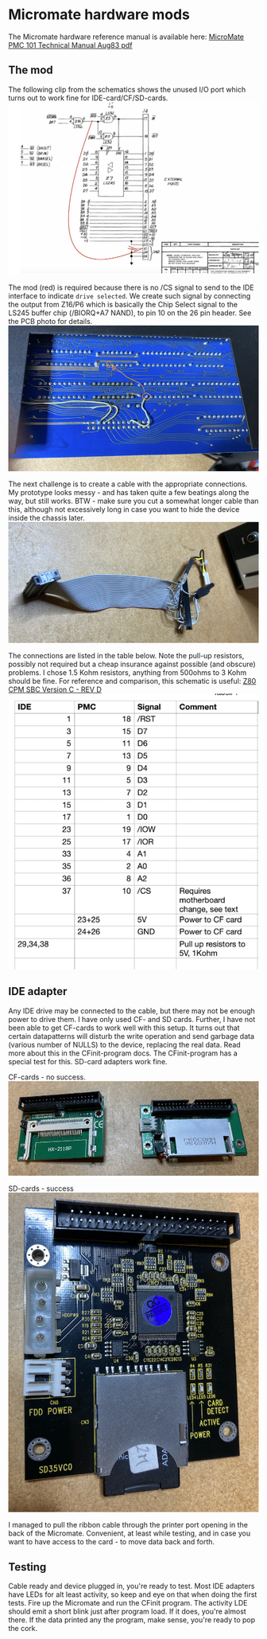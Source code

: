 # Micromate hardware mods

The Micromate hardware reference manual is available here:
[MicroMate PMC 101 Technical Manual Aug83 pdf](https://1library.net/document/z3dwn59y-micromate-pmc-technical-manual-aug-pdf.html)

## The mod
The following clip from the schematics shows the unused I/O port which turns out to work fine for IDE-card/CF/SD-cards. 
![Micromate Dataport Schematic](./img/PMC101-data-if.jpg)

The mod (red) is required because there is no /CS signal to send to the IDE interface to indicate `drive selected`. We create such signal by connecting the output from Z16/P6 which is basically the Chip Select signal to the LS245 buffer chip (/BIORQ+A7 NAND), to pin 10 on the 26 pin header. See the PCB photo for details.
![Minimal change on main board](./img/IMG_6486.jpeg)

The next challenge is to create a cable with the appropriate connections. My prototype looks messy - and has taken quite a few beatings along the way, but still works. BTW - make sure you cut a somewhat longer cable than this, although not excessively long in case you want to hide the device inside the chassis later. 
![Dataport to IDE cable](https://github.com/Mellvik/micromate/blob/main/docs/img/IMG_6582.jpeg)

The connections are listed in the table below. Note the pull-up resistors, possibly not required but a cheap insurance against possible (and obscure) problems. I chose 1.5 Kohm resistors, anything from 500ohms to 3 Kohm should be fine. For reference and comparison, this schematic is useful: [Z80 CPM SBC Version C - REV D](https://easyeda.com/peabody1929/CPM_Z80_Board_REV_B_copy-76313012f79945d3b8b9d3047368abf7)
![Connection list](https://github.com/Mellvik/micromate/blob/main/docs/img/Connection%20list.png)


## IDE adapter
Any IDE drive may be connected to the cable, but there may not be enough power to drive them. I have only used CF- and SD cards.
Further, I have not been able to get CF-cards to work well with this setup. It turns out that certain datapatterns will disturb the write operation and send garbage data (various number of NULLS) to the device, replacing the real data. Read more about this in the CFinit-program docs. The CFinit-program has a special test for this. SD-card adapters work fine.

CF-cards - no success.
![CF-card adapters, don't work reliably](./img/IMG_6580.jpeg)

SD-cards - success
![SD-card adapter, works fine](./img/IMG_6581.jpeg)

I managed to pull the ribbon cable through the printer port opening in the back of the Micromate. Convenient, at least while testing, and in case you want to have access to the card - to move data back and forth.

## Testing
Cable ready and device plugged in, you're ready to test. Most IDE adapters have LEDs for alt least activity, so keep and eye on that when doing the first tests. Fire up the Micromate and run the CFinit program. The activity LDE should emit a short blink just after program load. If it does, you're almost there. If the data printed any the program, make sense, you're ready to pop the cork.

